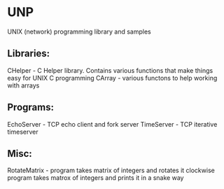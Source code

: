 # UNP
UNIX (network) programming library and samples

Libraries:
------------
CHelper	     - C Helper library. Contains various functions that make things easy for UNIX C programming
CArray       - various functons to help working with arrays

Programs:
-----------
EchoServer   - TCP echo client and fork server
TimeServer   - TCP iterative timeserver

Misc:
-----------
RotateMatrix - program takes matrix of integers and rotates it clockwise
	       program takes matrox of integers and prints it in a snake way
